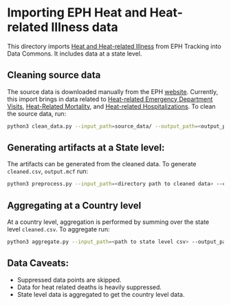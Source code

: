 # Importing EPH Heat and Heat-related Illness data

This directory imports [Heat and Heat-related Illness](https://ephtracking.cdc.gov/qrlist/35) from EPH Tracking into Data Commons. It includes data at a state level.

## Cleaning source data
The source data is downloaded manually from the EPH [website](https://ephtracking.cdc.gov/qrlist/35). Currently, this import brings in data related to [Heat-related Emergency Department Visits](https://ephtracking.cdc.gov/qrd/438), [Heat-Related Mortality](https://ephtracking.cdc.gov/qrd/370), and [Heat-related Hospitalizations](https://ephtracking.cdc.gov/qrd/431).
To clean the source data, run:

```bash
python3 clean_data.py --input_path=source_data/ --output_path=<output_path>
```

## Generating artifacts at a State level:
The artifacts can be generated from the cleaned data.
To generate `cleaned.csv`, `output.mcf` run:

```bash
python3 preprocess.py --input_path=<directory path to cleaned data> --config_path=<path to config> --output_path=<directory path to write csv and mcf>
```

## Aggregating at a Country level
At a country level, aggregation is performed by summing over the state level `cleaned.csv`.
To aggregate run:

```bash
python3 aggregate.py --input_path=<path to state level csv> --output_path=<output csv path>
```

## Data Caveats:
- Suppressed data points are skipped.
- Data for heat related deaths is heavily suppressed.
- State level data is aggregated to get the country level data.
